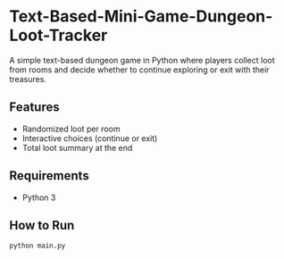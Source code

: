 # Text-Based-Mini-Game-Dungeon-Loot-Tracker
A simple text-based dungeon game in Python where players collect loot from rooms and decide whether to continue exploring or exit with their treasures.

## Features
- Randomized loot per room
- Interactive choices (continue or exit)
- Total loot summary at the end

## Requirements
- Python 3

## How to Run
```bash
python main.py
